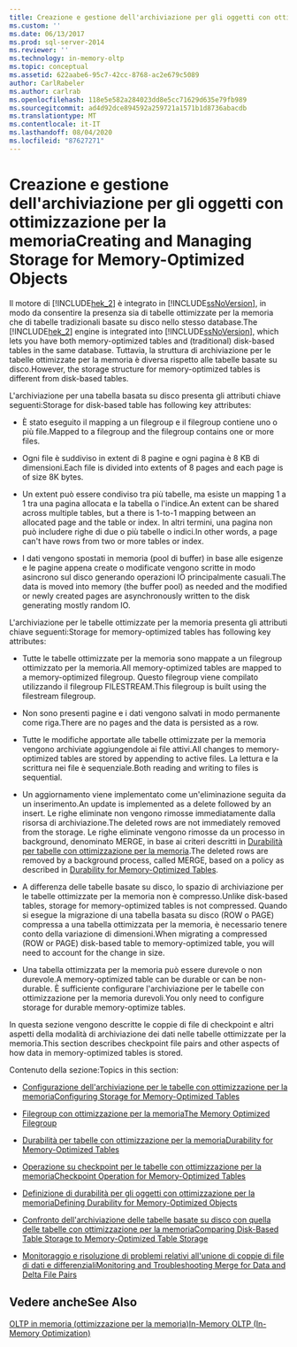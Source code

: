 ```yaml
---
title: Creazione e gestione dell'archiviazione per gli oggetti con ottimizzazione per la memoria | Microsoft Docs
ms.custom: ''
ms.date: 06/13/2017
ms.prod: sql-server-2014
ms.reviewer: ''
ms.technology: in-memory-oltp
ms.topic: conceptual
ms.assetid: 622aabe6-95c7-42cc-8768-ac2e679c5089
author: CarlRabeler
ms.author: carlrab
ms.openlocfilehash: 118e5e582a284023dd8e5cc71629d635e79fb989
ms.sourcegitcommit: ad4d92dce894592a259721a1571b1d8736abacdb
ms.translationtype: MT
ms.contentlocale: it-IT
ms.lasthandoff: 08/04/2020
ms.locfileid: "87627271"
---
```

# <a name="creating-and-managing-storage-for-memory-optimized-objects"></a><span data-ttu-id="a3d02-102">Creazione e gestione dell'archiviazione per gli oggetti con ottimizzazione per la memoria</span><span class="sxs-lookup"><span data-stu-id="a3d02-102">Creating and Managing Storage for Memory-Optimized Objects</span></span>
  <span data-ttu-id="a3d02-103">Il motore di [!INCLUDE[hek_2](../../includes/hek-2-md.md)] è integrato in [!INCLUDE[ssNoVersion](../../includes/ssnoversion-md.md)], in modo da consentire la presenza sia di tabelle ottimizzate per la memoria che di tabelle tradizionali basate su disco nello stesso database.</span><span class="sxs-lookup"><span data-stu-id="a3d02-103">The [!INCLUDE[hek_2](../../includes/hek-2-md.md)] engine is integrated into [!INCLUDE[ssNoVersion](../../includes/ssnoversion-md.md)], which lets you have both memory-optimized tables and (traditional) disk-based tables in the same database.</span></span> <span data-ttu-id="a3d02-104">Tuttavia, la struttura di archiviazione per le tabelle ottimizzate per la memoria è diversa rispetto alle tabelle basate su disco.</span><span class="sxs-lookup"><span data-stu-id="a3d02-104">However, the storage structure for memory-optimized tables is different from disk-based tables.</span></span>  
  
 <span data-ttu-id="a3d02-105">L'archiviazione per una tabella basata su disco presenta gli attributi chiave seguenti:</span><span class="sxs-lookup"><span data-stu-id="a3d02-105">Storage for disk-based table has following key attributes:</span></span>  
  
-   <span data-ttu-id="a3d02-106">È stato eseguito il mapping a un filegroup e il filegroup contiene uno o più file.</span><span class="sxs-lookup"><span data-stu-id="a3d02-106">Mapped to a filegroup and the filegroup contains one or more files.</span></span>  
  
-   <span data-ttu-id="a3d02-107">Ogni file è suddiviso in extent di 8 pagine e ogni pagina è 8 KB di dimensioni.</span><span class="sxs-lookup"><span data-stu-id="a3d02-107">Each file is divided into extents of 8 pages and each page is of size 8K bytes.</span></span>  
  
-   <span data-ttu-id="a3d02-108">Un extent può essere condiviso tra più tabelle, ma esiste un mapping 1 a 1 tra una pagina allocata e la tabella o l'indice.</span><span class="sxs-lookup"><span data-stu-id="a3d02-108">An extent can be shared across multiple tables, but a there is 1-to-1 mapping between an allocated page and the table or index.</span></span> <span data-ttu-id="a3d02-109">In altri termini, una pagina non può includere righe di due o più tabelle o indici.</span><span class="sxs-lookup"><span data-stu-id="a3d02-109">In other words, a page can't have rows from two or more tables or index.</span></span>  
  
-   <span data-ttu-id="a3d02-110">I dati vengono spostati in memoria (pool di buffer) in base alle esigenze e le pagine appena create o modificate vengono scritte in modo asincrono sul disco generando operazioni IO principalmente casuali.</span><span class="sxs-lookup"><span data-stu-id="a3d02-110">The data is moved into memory (the buffer pool) as needed and the modified or newly created pages are asynchronously written to the disk generating mostly random IO.</span></span>  
  
 <span data-ttu-id="a3d02-111">L'archiviazione per le tabelle ottimizzate per la memoria presenta gli attributi chiave seguenti:</span><span class="sxs-lookup"><span data-stu-id="a3d02-111">Storage for memory-optimized tables has following key attributes:</span></span>  
  
-   <span data-ttu-id="a3d02-112">Tutte le tabelle ottimizzate per la memoria sono mappate a un filegroup ottimizzato per la memoria.</span><span class="sxs-lookup"><span data-stu-id="a3d02-112">All memory-optimized tables are mapped to a memory-optimized filegroup.</span></span> <span data-ttu-id="a3d02-113">Questo filegroup viene compilato utilizzando il filegroup FILESTREAM.</span><span class="sxs-lookup"><span data-stu-id="a3d02-113">This filegroup is built using the filestream filegroup.</span></span>  
  
-   <span data-ttu-id="a3d02-114">Non sono presenti pagine e i dati vengono salvati in modo permanente come riga.</span><span class="sxs-lookup"><span data-stu-id="a3d02-114">There are no pages and the data is persisted as a row.</span></span>  
  
-   <span data-ttu-id="a3d02-115">Tutte le modifiche apportate alle tabelle ottimizzate per la memoria vengono archiviate aggiungendole ai file attivi.</span><span class="sxs-lookup"><span data-stu-id="a3d02-115">All changes to memory-optimized tables are stored by appending to active files.</span></span> <span data-ttu-id="a3d02-116">La lettura e la scrittura nei file è sequenziale.</span><span class="sxs-lookup"><span data-stu-id="a3d02-116">Both reading and writing to files is sequential.</span></span>  
  
-   <span data-ttu-id="a3d02-117">Un aggiornamento viene implementato come un'eliminazione seguita da un inserimento.</span><span class="sxs-lookup"><span data-stu-id="a3d02-117">An update is implemented as a delete followed by an insert.</span></span> <span data-ttu-id="a3d02-118">Le righe eliminate non vengono rimosse immediatamente dalla risorsa di archiviazione.</span><span class="sxs-lookup"><span data-stu-id="a3d02-118">The deleted rows are not immediately removed from the storage.</span></span> <span data-ttu-id="a3d02-119">Le righe eliminate vengono rimosse da un processo in background, denominato MERGE, in base ai criteri descritti in [Durabilità per tabelle con ottimizzazione per la memoria](memory-optimized-tables.md).</span><span class="sxs-lookup"><span data-stu-id="a3d02-119">The deleted rows are removed by a background process, called MERGE, based on a policy as described in [Durability for Memory-Optimized Tables](memory-optimized-tables.md).</span></span>  
  
-   <span data-ttu-id="a3d02-120">A differenza delle tabelle basate su disco, lo spazio di archiviazione per le tabelle ottimizzate per la memoria non è compresso.</span><span class="sxs-lookup"><span data-stu-id="a3d02-120">Unlike disk-based tables, storage for memory-optimized tables is not compressed.</span></span> <span data-ttu-id="a3d02-121">Quando si esegue la migrazione di una tabella basata su disco (ROW o PAGE) compressa a una tabella ottimizzata per la memoria, è necessario tenere conto della variazione di dimensioni.</span><span class="sxs-lookup"><span data-stu-id="a3d02-121">When migrating a compressed (ROW or PAGE) disk-based table to memory-optimized table, you will need to account for the change in size.</span></span>  
  
-   <span data-ttu-id="a3d02-122">Una tabella ottimizzata per la memoria può essere durevole o non durevole.</span><span class="sxs-lookup"><span data-stu-id="a3d02-122">A memory-optimized table can be durable or can be non-durable.</span></span> <span data-ttu-id="a3d02-123">È sufficiente configurare l'archiviazione per le tabelle con ottimizzazione per la memoria durevoli.</span><span class="sxs-lookup"><span data-stu-id="a3d02-123">You only need to configure storage for durable memory-optimize tables.</span></span>  
  
 <span data-ttu-id="a3d02-124">In questa sezione vengono descritte le coppie di file di checkpoint e altri aspetti della modalità di archiviazione dei dati nelle tabelle ottimizzate per la memoria.</span><span class="sxs-lookup"><span data-stu-id="a3d02-124">This section describes checkpoint file pairs and other aspects of how data in memory-optimized tables is stored.</span></span>  
  
 <span data-ttu-id="a3d02-125">Contenuto della sezione:</span><span class="sxs-lookup"><span data-stu-id="a3d02-125">Topics in this section:</span></span>  
  
-   [<span data-ttu-id="a3d02-126">Configurazione dell'archiviazione per le tabelle con ottimizzazione per la memoria</span><span class="sxs-lookup"><span data-stu-id="a3d02-126">Configuring Storage for Memory-Optimized Tables</span></span>](configuring-storage-for-memory-optimized-tables.md)  
  
-   [<span data-ttu-id="a3d02-127">Filegroup con ottimizzazione per la memoria</span><span class="sxs-lookup"><span data-stu-id="a3d02-127">The Memory Optimized Filegroup</span></span>](the-memory-optimized-filegroup.md)  
  
-   [<span data-ttu-id="a3d02-128">Durabilità per tabelle con ottimizzazione per la memoria</span><span class="sxs-lookup"><span data-stu-id="a3d02-128">Durability for Memory-Optimized Tables</span></span>](memory-optimized-tables.md)  
  
-   [<span data-ttu-id="a3d02-129">Operazione su checkpoint per le tabelle con ottimizzazione per la memoria</span><span class="sxs-lookup"><span data-stu-id="a3d02-129">Checkpoint Operation for Memory-Optimized Tables</span></span>](checkpoint-operation-for-memory-optimized-tables.md)  
  
-   [<span data-ttu-id="a3d02-130">Definizione di durabilità per gli oggetti con ottimizzazione per la memoria</span><span class="sxs-lookup"><span data-stu-id="a3d02-130">Defining Durability for Memory-Optimized Objects</span></span>](defining-durability-for-memory-optimized-objects.md)  
  
-   [<span data-ttu-id="a3d02-131">Confronto dell'archiviazione delle tabelle basate su disco con quella delle tabelle con ottimizzazione per la memoria</span><span class="sxs-lookup"><span data-stu-id="a3d02-131">Comparing Disk-Based Table Storage to Memory-Optimized Table Storage</span></span>](comparing-disk-based-table-storage-to-memory-optimized-table-storage.md)  
  
-   [<span data-ttu-id="a3d02-132">Monitoraggio e risoluzione di problemi relativi all'unione di coppie di file di dati e differenziali</span><span class="sxs-lookup"><span data-stu-id="a3d02-132">Monitoring and Troubleshooting Merge for Data and Delta File Pairs</span></span>](../../database-engine/monitoring-and-troubleshooting-merge-for-data-and-delta-file-pairs.md)  
  
## <a name="see-also"></a><span data-ttu-id="a3d02-133">Vedere anche</span><span class="sxs-lookup"><span data-stu-id="a3d02-133">See Also</span></span>  
 [<span data-ttu-id="a3d02-134">OLTP in memoria &#40;ottimizzazione per la memoria&#41;</span><span class="sxs-lookup"><span data-stu-id="a3d02-134">In-Memory OLTP &#40;In-Memory Optimization&#41;</span></span>](in-memory-oltp-in-memory-optimization.md)  
  
  
